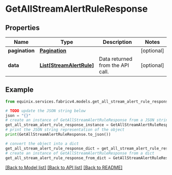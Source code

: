 # GetAllStreamAlertRuleResponse


## Properties

Name | Type | Description | Notes
------------ | ------------- | ------------- | -------------
**pagination** | [**Pagination**](Pagination.md) |  | [optional] 
**data** | [**List[StreamAlertRule]**](StreamAlertRule.md) | Data returned from the API call. | [optional] 

## Example

```python
from equinix.services.fabricv4.models.get_all_stream_alert_rule_response import GetAllStreamAlertRuleResponse

# TODO update the JSON string below
json = "{}"
# create an instance of GetAllStreamAlertRuleResponse from a JSON string
get_all_stream_alert_rule_response_instance = GetAllStreamAlertRuleResponse.from_json(json)
# print the JSON string representation of the object
print(GetAllStreamAlertRuleResponse.to_json())

# convert the object into a dict
get_all_stream_alert_rule_response_dict = get_all_stream_alert_rule_response_instance.to_dict()
# create an instance of GetAllStreamAlertRuleResponse from a dict
get_all_stream_alert_rule_response_from_dict = GetAllStreamAlertRuleResponse.from_dict(get_all_stream_alert_rule_response_dict)
```
[[Back to Model list]](../README.md#documentation-for-models) [[Back to API list]](../README.md#documentation-for-api-endpoints) [[Back to README]](../README.md)


